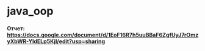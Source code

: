 # java_oop
#### Отчет: https://docs.google.com/document/d/1EoF16R7h5uuBBaF6ZgfUyJ7rOmzyXbWR-YldELp5KjI/edit?usp=sharing
